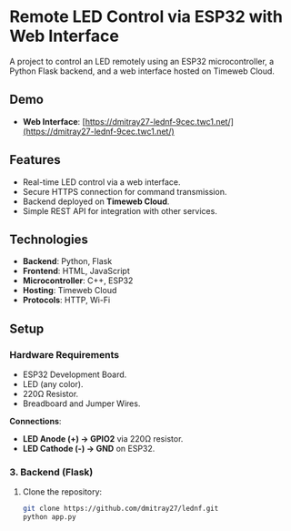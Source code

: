 # Remote LED Control via ESP32 with Web Interface  
A project to control an LED remotely using an ESP32 microcontroller, a Python Flask backend, and a web interface hosted on Timeweb Cloud.

## Demo  
- **Web Interface**: [https://dmitray27-lednf-9cec.twc1.net/](https://dmitray27-lednf-9cec.twc1.net/)  


## Features  
- Real-time LED control via a web interface.  
- Secure HTTPS connection for command transmission.  
- Backend deployed on **Timeweb Cloud**.  
- Simple REST API for integration with other services.  

## Technologies  
- **Backend**: Python, Flask  
- **Frontend**: HTML, JavaScript  
- **Microcontroller**: C++, ESP32  
- **Hosting**: Timeweb Cloud  
- **Protocols**: HTTP, Wi-Fi  

## Setup  
### Hardware Requirements  
- ESP32 Development Board.  
- LED (any color).  
- 220Ω Resistor.  
- Breadboard and Jumper Wires.  

**Connections**:  
- **LED Anode (+) → GPIO2** via 220Ω resistor.  
- **LED Cathode (-) → GND** on ESP32.  

### 3. Backend (Flask)  
1. Clone the repository:  
   ```bash  
   git clone https://github.com/dmitray27/lednf.git  
   python app.py
